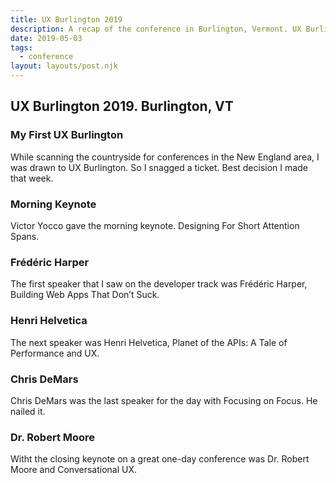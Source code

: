 ```yaml
---
title: UX Burlington 2019
description: A recap of the conference in Burlington, Vermont. UX Burlington.
date: 2019-05-03
tags:
  - conference
layout: layouts/post.njk
---
```

## UX Burlington 2019. Burlington, VT

### My First UX Burlington

While scanning the countryside for conferences in the New England area, I was drawn to UX Burlington. So I snagged a ticket. Best decision I made that week.

### Morning Keynote

Victor Yocco gave the morning keynote. Designing For Short Attention Spans.

### Frédéric Harper

The first speaker that I saw on the developer track was Frédéric Harper, Building Web Apps That Don’t Suck.

### Henri Helvetica

The next speaker was Henri Helvetica, Planet of the APIs: A Tale of Performance and UX.

### Chris DeMars

Chris DeMars was the last speaker for the day with Focusing on Focus. He nailed it.

### Dr. Robert Moore

Witht the closing keynote on a great one-day conference was Dr. Robert Moore and Conversational UX.
